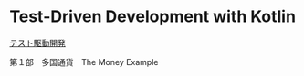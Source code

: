 # Test-Driven Development with Kotlin

[テスト駆動開発](https://shop.ohmsha.co.jp/shopdetail/000000004967/)

第１部　多国通貨　The Money Example
